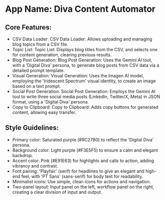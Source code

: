# **App Name**: Diva Content Automator

## Core Features:

- CSV Data Loader: CSV Data Loader: Allows uploading and managing blog topics from a CSV file.
- Topic List: Topic List: Displays blog titles from the CSV, and selects one for content generation, clearing previous results.
- Blog Post Generation: Blog Post Generation: Uses the Gemini AI tool, with a 'Digital Diva' persona, to generate blog posts from CSV data via a detailed prompt template.
- Visual Generation: Visual Generation: Uses the Imagen AI model, employing the 'Iridescent Spectrum' visual identity, to create an image based on a text prompt.
- Social Post Generation: Social Post Generation: Employs the Gemini AI tool to write three social media posts (LinkedIn, Twitter/X, Meta) in JSON format, using a 'Digital Diva' persona.
- Copy to Clipboard: Copy to Clipboard: Adds copy buttons for generated content, allowing easy transfer.

## Style Guidelines:

- Primary color: Saturated purple (#9C27B0) to reflect the 'Digital Diva' persona.
- Background color: Light purple (#F3E5F5) to ensure a calm and elegant backdrop.
- Accent color: Pink (#E91E63) for highlights and calls to action, adding vibrancy and contrast.
- Font pairing: 'Playfair' (serif) for headlines to give an elegant and high-end feel, with 'PT Sans' (sans-serif) for body text for readability.
- Minimalist icons: Use simple, clean icons for actions and navigation.
- Two-panel layout: Input panel on the left, workflow panel on the right, creating a clear division of input and output.